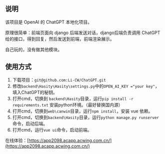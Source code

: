 ## 说明

该项目是 OpenAI 的 ChatGPT 本地化项目。

原理很简单：前端页面向 django 后端发送对话，django后端负责调用 ChatGPT 给的接口，得到回复，然后发送到前端，前端渲染展示。

自己玩的，没有做其他模块。

## 使用方式

1. 下载项目：`git@github.com:Li-CW/ChatGPT.git`
2. 修改`backend\Hasity\Hasity\settings.py`中的`OPEN_AI_KEY ="your key"`，填入ChatGPT的秘钥。
3. 打开cmd，切换到 `backend\Hasity`目录，运行`pip install -r requirements.txt` 安装python环境。（最好替换国内源）
4. 打开cmd，切换到`web\canwin`目录，运行`npm install`，安装 vue 依赖。
5. 打开cmd，切换到`backend\Hasity`目录，运行`python manage.py runserver`命令，启动后端。
6. 打开cmd，运行`vue ui`命令，启动前端。

在线体验：[https://app2098.acapp.acwing.com.cn/](https://app2098.acapp.acwing.com.cn/)